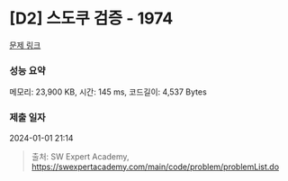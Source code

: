 # [D2] 스도쿠 검증 - 1974 

[문제 링크](https://swexpertacademy.com/main/code/problem/problemDetail.do?contestProbId=AV5Psz16AYEDFAUq) 

### 성능 요약

메모리: 23,900 KB, 시간: 145 ms, 코드길이: 4,537 Bytes

### 제출 일자

2024-01-01 21:14



> 출처: SW Expert Academy, https://swexpertacademy.com/main/code/problem/problemList.do